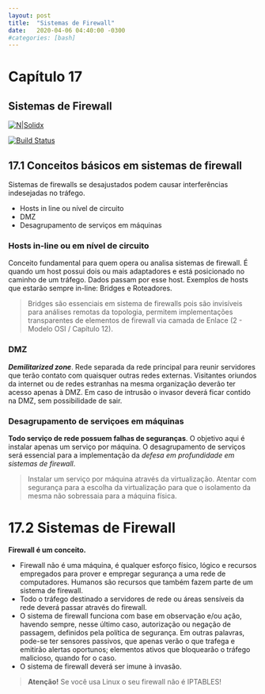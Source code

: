 ```yaml
---
layout: post
title:  "Sistemas de Firewall"
date:   2020-04-06 04:40:00 -0300
#categories: [bash]
---
```


# Capítulo 17
## Sistemas de Firewall
[![N|Solidx](https://cldup.com/dTxpPi9lDf.thumb.png)](https://google.com)

[![Build Status](https://travis-ci.org/joemccann/dillinger.svg?branch=master)](https://blog.evttenorio.com)

## 17.1 Conceitos básicos em sistemas de firewall
Sistemas de firewalls se desajustados podem causar interferências indesejadas no tráfego.

  - Hosts in line ou nível de circuito
  - DMZ
  - Desagrupamento de serviços em máquinas

### Hosts in-line ou em nível de circuito

Conceito fundamental para quem opera ou analisa sistemas de firewall. É quando um host possui dois ou mais adaptadores e está posicionado no caminho de um tráfego. Dados passam por esse host. Exemplos de hosts que estarão sempre in-line: Bridges e Roteadores.

> Bridges são essenciais em sistema de firewalls pois são invisíveis para análises remotas da topologia, permitem implementações transparentes de elementos de firewall via camada de Enlace (2 - Modelo OSI / Capítulo 12).

### DMZ

***Demilitarized zone***. Rede separada da rede principal para reunir servidores que terão contato com quaisquer outras redes externas. Visitantes oriundos da internet ou de redes estranhas na mesma organização deverão ter acesso apenas à DMZ.
Em caso de intrusão o invasor deverá ficar contido na DMZ, sem possibilidade de sair.

### Desagrupamento de serviçoes em máquinas

**Todo serviço de rede possuem falhas de seguranças**. O objetivo aqui é instalar apenas um serviço por máquina. O desagrupamento de serviços será essencial para a implementação da *defesa em profundidade em sistemas de firewall*. 

> Instalar um serviço por máquina através da virtualização. Atentar com segurança para a escolha da virtualização para que o isolamento da mesma não sobressaia para a máquina física.


# 17.2 Sistemas de Firewall
**Firewall é um conceito.** 

  - Firewall não é uma máquina, é qualquer esforço físico, lógico e recursos empregados para prover e empregar segurança a uma rede de computadores. Humanos são recursos que também fazem parte de um sistema de firewall.
  - Todo o tráfego destinado a servidores de rede ou áreas sensíveis da rede deverá passar através do firewall.
  - O sistema de firewall funciona com base em observação e/ou ação, havendo sempre, nesse último caso, autorização ou negação de passagem, definidos pela política de segurança. Em outras palavras, pode-se ter sensores passivos, que apenas verão o que trafega e emitirão alertas oportunos; elementos ativos que bloquearão o tráfego malicioso, quando for o caso.
  - O sistema de firewall deverá ser imune à invasão.
  
> **Atenção!** Se você usa Linux o seu firewall não é IPTABLES!
